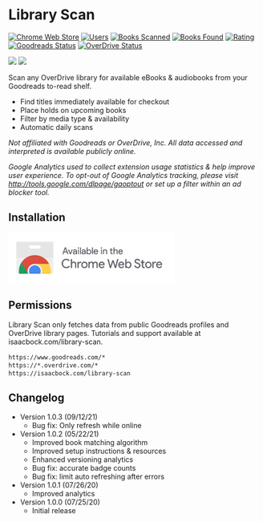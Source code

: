 # Library Scan

<p>
  <a href="https://chrome.google.com/webstore/detail/mfckggnkebdpaocogfekaaicafooeiik"><img src="https://img.shields.io/chrome-web-store/v/mfckggnkebdpaocogfekaaicafooeiik" alt="Chrome Web Store"></a>
  <a href="https://chrome.google.com/webstore/detail/mfckggnkebdpaocogfekaaicafooeiik"><img src="https://img.shields.io/chrome-web-store/users/mfckggnkebdpaocogfekaaicafooeiik?color=blue" alt="Users"></a>
  <a href="https://chrome.google.com/webstore/detail/mfckggnkebdpaocogfekaaicafooeiik"><img src="https://img.shields.io/badge/books%20scanned-33.4k%2B-blue" alt="Books Scanned"></a>
  <a href="https://chrome.google.com/webstore/detail/mfckggnkebdpaocogfekaaicafooeiik"><img src="https://img.shields.io/badge/books%20found-29.0k%2B-blue" alt="Books Found"></a>
  <a href="https://chrome.google.com/webstore/detail/mfckggnkebdpaocogfekaaicafooeiik"><img src="https://img.shields.io/chrome-web-store/stars/mfckggnkebdpaocogfekaaicafooeiik" alt="Rating"></a>
  <a href="https://www.goodreads.com"><img src="https://img.shields.io/website?down_color=red&label=Goodreads&url=https%3A%2F%2Fwww.goodreads.com%2Fapi" alt="Goodreads Status"></a>
  <a href="https://www.overdrive.com"><img src="https://img.shields.io/website?down_color=red&label=OverDrive&url=https%3A%2F%2Fwww.overdrive.com%2F" alt="OverDrive Status"></a>
</p>

<p>
  <a href="https://chrome.google.com/webstore/detail/mfckggnkebdpaocogfekaaicafooeiik"><img src="https://github.com/isaactbock/library-scan/blob/master/media/Screenshot%201.png?raw=true" width="400" /></a>
  <a href="https://chrome.google.com/webstore/detail/mfckggnkebdpaocogfekaaicafooeiik"><img src="https://github.com/isaactbock/library-scan/blob/master/media/Screenshot%202.png?raw=true" width="400" /></a>
</p>

Scan any OverDrive library for available eBooks & audiobooks from your Goodreads to-read shelf.

- Find titles immediately available for checkout
- Place holds on upcoming books
- Filter by media type & availability
- Automatic daily scans

_Not affiliated with Goodreads or OverDrive, Inc. All data accessed and interpreted is available publicly online._

_Google Analytics used to collect extension usage statistics & help improve user experience. To opt-out of Google Analytics tracking, please visit http://tools.google.com/dlpage/gaoptout or set up a filter within an ad blocker tool._

## Installation

<a href="https://chrome.google.com/webstore/detail/mfckggnkebdpaocogfekaaicafooeiik" target="_blank" rel="noopener"><img src="https://github.com/isaacbock/library-scan/blob/master/media/Chrome%20Web%20Store.png?raw=true" height=100 alt="Available in the Chrome Web Store"></a>

## Permissions

Library Scan only fetches data from public Goodreads profiles and OverDrive library pages. Tutorials and support available at isaacbock.com/library-scan.

```
https://www.goodreads.com/*
https://*.overdrive.com/*
https://isaacbock.com/library-scan
```

## Changelog

- Version 1.0.3 (09/12/21)
  - Bug fix: Only refresh while online
- Version 1.0.2 (05/22/21)
  - Improved book matching algorithm
  - Improved setup instructions & resources
  - Enhanced versioning analytics
  - Bug fix: accurate badge counts
  - Bug fix: limit auto refreshing after errors
- Version 1.0.1 (07/26/20)
  - Improved analytics
- Version 1.0.0 (07/25/20)
  - Initial release
